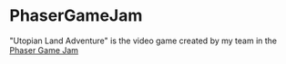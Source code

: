 # PhaserGameJam
"Utopian Land Adventure" is the video game created by my team in the [Phaser Game Jam](https://phaser-gamejam.web.app/)
